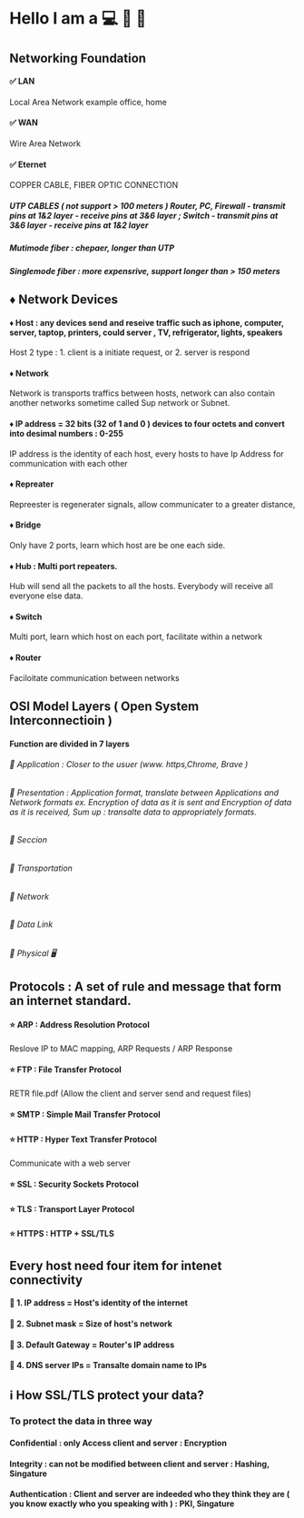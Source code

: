 # Hello I am a 💻 🐝 🦺 
## Networking Foundation 
####  ✅ LAN 
Local Area Network example office, home 
#### ✅ WAN 
Wire Area Network
#### ✅ Eternet 
COPPER CABLE, FIBER OPTIC CONNECTION 
##### UTP CABLES ( not support > 100 meters ) Router, PC, Firewall - transmit pins at 1&2 layer - receive pins at 3&6 layer ; Switch - transmit pins at 3&6 layer - receive pins at 1&2 layer
##### Mutimode fiber : chepaer, longer than UTP 
##### Singlemode fiber : more expensrive, support longer than > 150 meters 
## ♦️ Network Devices
#### ♦️ Host : any devices send and reseive traffic such as iphone, computer, server, taptop, printers, could server , TV, refrigerator, lights, speakers
Host 2 type : 1. client is a initiate request,  or 2. server is respond
#### ♦️ Network 
Network is transports traffics between hosts, network can also contain another networks sometime called Sup network or Subnet. 
#### ♦️ IP address = 32 bits (32 of 1 and 0 ) devices to four octets and convert into desimal numbers : 0-255
IP address is the identity of each host, every hosts to have Ip Address for communication with each other
#### ♦️ Repreater 
Repreester is regenerater signals, allow communicater to a greater distance, 
#### ♦️ Bridge 
Only have 2 ports, learn which host are be one each side. 
#### ♦️ Hub : Multi port repeaters.
Hub will send all the packets to all the hosts. Everybody will receive all everyone else data. 
#### ♦️ Switch
Multi port, learn which host on each port, facilitate within a network
#### ♦️ Router 
Faciloitate communication between networks

## OSI Model Layers ( Open System Interconnectioin )
#### Function are divided in 7 layers 
###### 🎩 Application : Closer to the usuer (www. https,Chrome, Brave )
###### 🎩 Presentation : Application format, translate between Applications and Network formats ex. Encryption of data as it is sent and Encryption of data as it  is received, Sum up : transalte data to appropriately formats.  
###### 🎩 Seccion
###### 🎩 Transportation
###### 🎩 Network
###### 🎩 Data Link
###### 🎩 Physical  🖥️ 
## Protocols : A set of rule and message that form an internet standard.
#### ⭐️ ARP : Address Resolution Protocol 
Reslove IP to MAC mapping, ARP Requests / ARP Response 
#### ⭐️ FTP  : File Transfer Protocol
RETR file.pdf (Allow the client and server send and request files)
#### ⭐️ SMTP : Simple Mail Transfer Protocol 
#### ⭐️ HTTP : Hyper Text Transfer Protocol 
Communicate with a web server
#### ⭐️ SSL : Security Sockets Protocol
#### ⭐️ TLS : Transport Layer Protocol
#### ⭐️ HTTPS : HTTP + SSL/TLS 
## Every host need four item for intenet connectivity 
#### 💫 1. IP address = Host's identity of the internet 
#### 💫 2. Subnet mask = Size of host's network 
#### 💫 3. Default Gateway = Router's IP address 
#### 💫 4. DNS server IPs = Transalte domain name to IPs 
## ℹ️ How SSL/TLS protect your data? 
### To protect the data in three way 
#### Confidential : only Access client and server : Encryption 
#### Integrity : can not be modified between client and server : Hashing, Singature 
#### Authentication : Client and server are indeeded who they think they are ( you know exactly who you speaking with ) : PKI, Singature 

